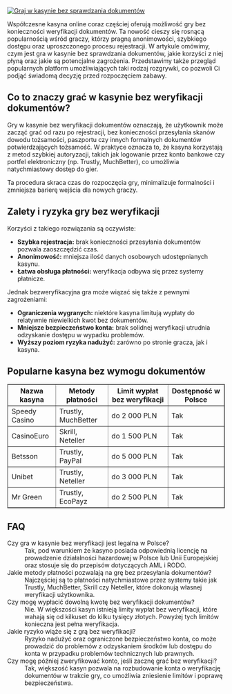 [![Graj w kasynie bez sprawdzania dokumentów](https://123-caf.pages.dev/gitsignup.png)](https://vrmoo.ru/Bt82HjjY)

<p>Współczesne kasyna online coraz częściej oferują możliwość gry bez konieczności weryfikacji dokumentów. Ta nowość cieszy się rosnącą popularnością wśród graczy, którzy pragną anonimowości, szybkiego dostępu oraz uproszczonego procesu rejestracji. W artykule omówimy, czym jest gra w kasynie bez sprawdzania dokumentów, jakie korzyści z niej płyną oraz jakie są potencjalne zagrożenia. Przedstawimy także przegląd popularnych platform umożliwiających taki rodzaj rozgrywki, co pozwoli Ci podjąć świadomą decyzję przed rozpoczęciem zabawy.</p>  <h2>Co to znaczy grać w kasynie bez weryfikacji dokumentów?</h2> <p>Gry w kasynie bez weryfikacji dokumentów oznaczają, że użytkownik może zacząć grać od razu po rejestracji, bez konieczności przesyłania skanów dowodu tożsamości, paszportu czy innych formalnych dokumentów potwierdzających tożsamość. W praktyce oznacza to, że kasyna korzystają z metod szybkiej autoryzacji, takich jak logowanie przez konto bankowe czy portfel elektroniczny (np. Trustly, MuchBetter), co umożliwia natychmiastowy dostęp do gier.</p> <p>Ta procedura skraca czas do rozpoczęcia gry, minimalizuje formalności i zmniejsza barierę wejścia dla nowych graczy.</p>  <h2>Zalety i ryzyka gry bez weryfikacji</h2> <p>Korzyści z takiego rozwiązania są oczywiste:</p> <ul> <li><strong>Szybka rejestracja:</strong> brak konieczności przesyłania dokumentów pozwala zaoszczędzić czas.</li> <li><strong>Anonimowość:</strong> mniejsza ilość danych osobowych udostępnianych kasynu.</li> <li><strong>Łatwa obsługa płatności:</strong> weryfikacja odbywa się przez systemy płatnicze.</li> </ul> <p>Jednak bezweryfikacyjna gra może wiązać się także z pewnymi zagrożeniami:</p> <ul> <li><strong>Ograniczenia wygranych:</strong> niektóre kasyna limitują wypłaty do relatywnie niewielkich kwot bez dokumentów.</li> <li><strong>Mniejsze bezpieczeństwo konta:</strong> brak solidnej weryfikacji utrudnia odzyskanie dostępu w wypadku problemów.</li> <li><strong>Wyższy poziom ryzyka nadużyć:</strong> zarówno po stronie gracza, jak i kasyna.</li> </ul>  <h2>Popularne kasyna bez wymogu dokumentów</h2> <table border="1" cellspacing="0" cellpadding="5"> <thead> <tr> <th>Nazwa kasyna</th> <th>Metody płatności</th> <th>Limit wypłat bez weryfikacji</th> <th>Dostępność w Polsce</th> </tr> </thead> <tbody> <tr> <td>Speedy Casino</td> <td>Trustly, MuchBetter</td> <td>do 2 000 PLN</td> <td>Tak</td> </tr> <tr> <td>CasinoEuro</td> <td>Skrill, Neteller</td> <td>do 1 500 PLN</td> <td>Tak</td> </tr> <tr> <td>Betsson</td> <td>Trustly, PayPal</td> <td>do 5 000 PLN</td> <td>Tak</td> </tr> <tr> <td>Unibet</td> <td>Trustly, Neteller</td> <td>do 3 000 PLN</td> <td>Tak</td> </tr> <tr> <td>Mr Green</td> <td>Trustly, EcoPayz</td> <td>do 2 500 PLN</td> <td>Tak</td> </tr> </tbody> </table>  <h2>FAQ</h2> <dl> <dt>Czy gra w kasynie bez weryfikacji jest legalna w Polsce?</dt> <dd>Tak, pod warunkiem że kasyno posiada odpowiednią licencję na prowadzenie działalności hazardowej w Polsce lub Unii Europejskiej oraz stosuje się do przepisów dotyczących AML i RODO.</dd>  <dt>Jakie metody płatności pozwalają na grę bez przesyłania dokumentów?</dt> <dd>Najczęściej są to płatności natychmiastowe przez systemy takie jak Trustly, MuchBetter, Skrill czy Neteller, które dokonują własnej weryfikacji użytkownika.</dd>  <dt>Czy mogę wypłacić dowolną kwotę bez weryfikacji dokumentów?</dt> <dd>Nie. W większości kasyn istnieją limity wypłat bez weryfikacji, które wahają się od kilkuset do kilku tysięcy złotych. Powyżej tych limitów konieczna jest pełna weryfikacja.</dd>  <dt>Jakie ryzyko wiąże się z grą bez weryfikacji?</dt> <dd>Ryzyko nadużyć oraz ograniczone bezpieczeństwo konta, co może prowadzić do problemów z odzyskaniem środków lub dostępu do konta w przypadku problemów technicznych lub prawnych.</dd>  <dt>Czy mogę później zweryfikować konto, jeśli zacznę grać bez weryfikacji?</dt> <dd>Tak, większość kasyn pozwala na rozbudowanie konta o weryfikację dokumentów w trakcie gry, co umożliwia zniesienie limitów i poprawę bezpieczeństwa.</dd> </dl>